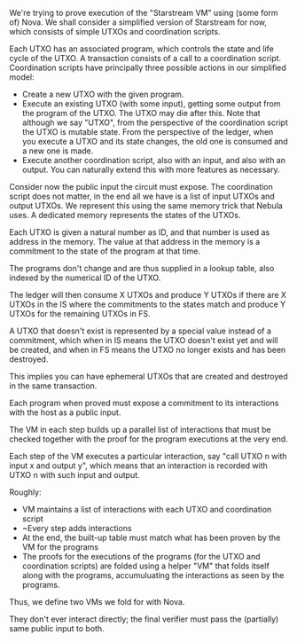 We're trying to prove execution of the "Starstream VM" using (some form of) Nova.
We shall consider a simplified version of Starstream for now,
which consists of simple UTXOs and coordination scripts.

Each UTXO has an associated program, which controls the state and life cycle of the UTXO.
A transaction consists of a call to a coordination script.
Coordination scripts have principally three possible actions in our simplified model:
- Create a new UTXO with the given program.
- Execute an existing UTXO (with some input), getting some output from the program of the UTXO.
  The UTXO may die after this. Note that although we say "UTXO", from the perspective of the
  coordination script the UTXO is mutable state. From the perspective of the ledger,
  when you execute a UTXO and its state changes, the old one is consumed and a new one is made.
- Execute another coordination script, also with an input, and also with an output.
You can naturally extend this with more features as necessary.

Consider now the public input the circuit must expose.
The coordination script does not matter, in the end all we have is a list of
input UTXOs and output UTXOs.
We represent this using the same memory trick that Nebula uses.
A dedicated memory represents the states of the UTXOs.

Each UTXO is given a natural number as ID,
and that number is used as address in the memory.
The value at that address in the memory is a commitment
to the state of the program at that time.

The programs don't change and are thus supplied in a lookup table,
also indexed by the numerical ID of the UTXO.

The ledger will then consume X UTXOs and produce Y UTXOs
if there are X UTXOs in the IS where the commitments to the states
match and produce Y UTXOs for the remaining UTXOs in FS.

A UTXO that doesn't exist is represented by a special value
instead of a commitment, which when in IS means the UTXO doesn't
exist yet and will be created,
and when in FS means the UTXO no longer exists and has been destroyed.

This implies you can have ephemeral UTXOs that are created and destroyed in the same transaction.

Each program when proved must expose a commitment to its interactions with the host as a public input.

The VM in each step builds up a parallel list of interactions that must be checked together with
the proof for the program executions at the very end.

Each step of the VM executes a particular interaction,
say "call UTXO n with input x and output y", which means that
an interaction is recorded with UTXO n with such input and output.

Roughly:
- VM maintains a list of interactions with each UTXO and coordination script
- ~Every step adds interactions
- At the end, the built-up table must match what has been proven by the VM for the programs
- The proofs for the executions of the programs (for the UTXO and coordination scripts)
  are folded using a helper "VM" that folds itself along with the programs,
  accumuluating the interactions as seen by the programs.

Thus, we define two VMs we fold for with Nova.

They don't ever interact directly; the final verifier must pass the (partially) same public input to both.
